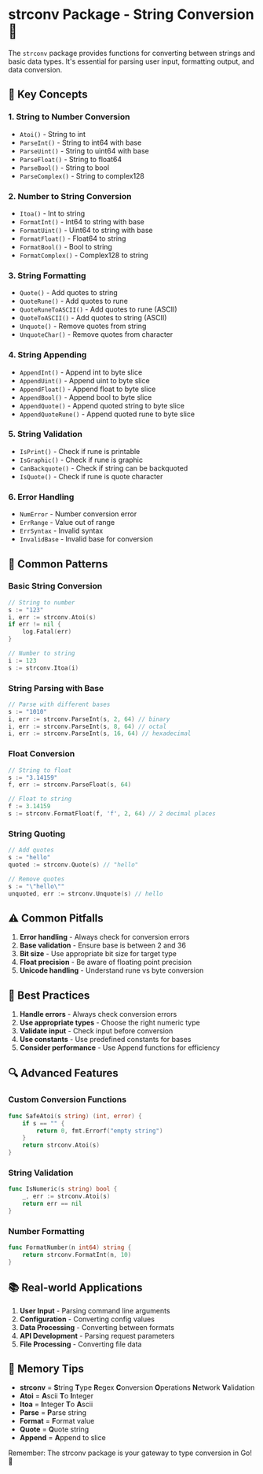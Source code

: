 # strconv Package - String Conversion 🔄

The `strconv` package provides functions for converting between strings and basic data types. It's essential for parsing user input, formatting output, and data conversion.

## 🎯 Key Concepts

### 1. **String to Number Conversion**
- `Atoi()` - String to int
- `ParseInt()` - String to int64 with base
- `ParseUint()` - String to uint64 with base
- `ParseFloat()` - String to float64
- `ParseBool()` - String to bool
- `ParseComplex()` - String to complex128

### 2. **Number to String Conversion**
- `Itoa()` - Int to string
- `FormatInt()` - Int64 to string with base
- `FormatUint()` - Uint64 to string with base
- `FormatFloat()` - Float64 to string
- `FormatBool()` - Bool to string
- `FormatComplex()` - Complex128 to string

### 3. **String Formatting**
- `Quote()` - Add quotes to string
- `QuoteRune()` - Add quotes to rune
- `QuoteRuneToASCII()` - Add quotes to rune (ASCII)
- `QuoteToASCII()` - Add quotes to string (ASCII)
- `Unquote()` - Remove quotes from string
- `UnquoteChar()` - Remove quotes from character

### 4. **String Appending**
- `AppendInt()` - Append int to byte slice
- `AppendUint()` - Append uint to byte slice
- `AppendFloat()` - Append float to byte slice
- `AppendBool()` - Append bool to byte slice
- `AppendQuote()` - Append quoted string to byte slice
- `AppendQuoteRune()` - Append quoted rune to byte slice

### 5. **String Validation**
- `IsPrint()` - Check if rune is printable
- `IsGraphic()` - Check if rune is graphic
- `CanBackquote()` - Check if string can be backquoted
- `IsQuote()` - Check if rune is quote character

### 6. **Error Handling**
- `NumError` - Number conversion error
- `ErrRange` - Value out of range
- `ErrSyntax` - Invalid syntax
- `InvalidBase` - Invalid base for conversion

## 🚀 Common Patterns

### Basic String Conversion
```go
// String to number
s := "123"
i, err := strconv.Atoi(s)
if err != nil {
    log.Fatal(err)
}

// Number to string
i := 123
s := strconv.Itoa(i)
```

### String Parsing with Base
```go
// Parse with different bases
s := "1010"
i, err := strconv.ParseInt(s, 2, 64) // binary
i, err := strconv.ParseInt(s, 8, 64) // octal
i, err := strconv.ParseInt(s, 16, 64) // hexadecimal
```

### Float Conversion
```go
// String to float
s := "3.14159"
f, err := strconv.ParseFloat(s, 64)

// Float to string
f := 3.14159
s := strconv.FormatFloat(f, 'f', 2, 64) // 2 decimal places
```

### String Quoting
```go
// Add quotes
s := "hello"
quoted := strconv.Quote(s) // "hello"

// Remove quotes
s := "\"hello\""
unquoted, err := strconv.Unquote(s) // hello
```

## ⚠️ Common Pitfalls

1. **Error handling** - Always check for conversion errors
2. **Base validation** - Ensure base is between 2 and 36
3. **Bit size** - Use appropriate bit size for target type
4. **Float precision** - Be aware of floating point precision
5. **Unicode handling** - Understand rune vs byte conversion

## 🎯 Best Practices

1. **Handle errors** - Always check conversion errors
2. **Use appropriate types** - Choose the right numeric type
3. **Validate input** - Check input before conversion
4. **Use constants** - Use predefined constants for bases
5. **Consider performance** - Use Append functions for efficiency

## 🔍 Advanced Features

### Custom Conversion Functions
```go
func SafeAtoi(s string) (int, error) {
    if s == "" {
        return 0, fmt.Errorf("empty string")
    }
    return strconv.Atoi(s)
}
```

### String Validation
```go
func IsNumeric(s string) bool {
    _, err := strconv.Atoi(s)
    return err == nil
}
```

### Number Formatting
```go
func FormatNumber(n int64) string {
    return strconv.FormatInt(n, 10)
}
```

## 📚 Real-world Applications

1. **User Input** - Parsing command line arguments
2. **Configuration** - Converting config values
3. **Data Processing** - Converting between formats
4. **API Development** - Parsing request parameters
5. **File Processing** - Converting file data

## 🧠 Memory Tips

- **strconv** = **S**tring **T**ype **R**egex **C**onversion **O**perations **N**etwork **V**alidation
- **Atoi** = **A**scii **T**o **I**nteger
- **Itoa** = **I**nteger **T**o **A**scii
- **Parse** = **P**arse string
- **Format** = **F**ormat value
- **Quote** = **Q**uote string
- **Append** = **A**ppend to slice

Remember: The strconv package is your gateway to type conversion in Go! 🎯

